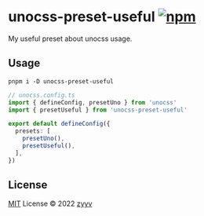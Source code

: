 # unocss-preset-useful [![npm](https://img.shields.io/npm/v/unocss-preset-useful)](https://npmjs.com/package/unocss-preset-useful)

My useful preset about unocss usage.

## Usage
```shell
pnpm i -D unocss-preset-useful
```

```ts
// unocss.config.ts
import { defineConfig, presetUno } from 'unocss'
import { presetUseful } from 'unocss-preset-useful'

export default defineConfig({
  presets: [
    presetUno(),
    presetUseful(),
  ],
})
```

<slot/>

## License

[MIT](./LICENSE) License © 2022 [zyyv](https://github.com/zyyv)
